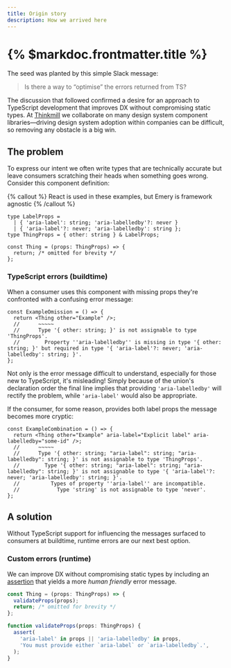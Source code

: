 ```yaml
---
title: Origin story
description: How we arrived here
---
```


# {% $markdoc.frontmatter.title %}

The seed was planted by this simple Slack message:

> Is there a way to “optimise” the errors returned from TS?

The discussion that followed confirmed a desire for an approach to TypeScript development that improves DX without compromising static types. At [Thinkmill](https://www.thinkmill.com.au/) we collaborate on many design system component libraries—driving design system adoption within companies can be difficult, so removing any obstacle is a big win.

## The problem

To express our intent we often write types that are technically accurate but leave consumers scratching their heads when something goes wrong. Consider this component definition:

{% callout %}
React is used in these examples, but Emery is framework agnostic
{% /callout %}

```tsx
type LabelProps =
  | { 'aria-label': string; 'aria-labelledby'?: never }
  | { 'aria-label'?: never; 'aria-labelledby': string };
type ThingProps = { other: string } & LabelProps;

const Thing = (props: ThingProps) => {
  return; /* omitted for brevity */
};
```

### TypeScript errors (buildtime)

When a consumer uses this component with missing props they're confronted with a confusing error message:

```tsx
const ExampleOmission = () => {
  return <Thing other="Example" />;
  //      ~~~~~
  //      Type '{ other: string; }' is not assignable to type 'ThingProps'.
  //        Property ''aria-labelledby'' is missing in type '{ other: string; }' but required in type '{ 'aria-label'?: never; 'aria-labelledby': string; }'.
};
```

Not only is the error message difficult to understand, especially for those new to TypeScript, it's misleading! Simply because of the union's declaration order the final line implies that providing `'aria-labelledby'` will rectify the problem, while `'aria-label'` would also be appropriate.

If the consumer, for some reason, provides both label props the message becomes more cryptic:

```tsx
const ExampleCombination = () => {
  return <Thing other="Example" aria-label="Explicit label" aria-labelledby="some-id" />;
  //      ~~~~~
  //      Type '{ other: string; "aria-label": string; "aria-labelledby": string; }' is not assignable to type 'ThingProps'.
  //        Type '{ other: string; "aria-label": string; "aria-labelledby": string; }' is not assignable to type '{ 'aria-label'?: never; 'aria-labelledby': string; }'.
  //          Types of property ''aria-label'' are incompatible.
  //            Type 'string' is not assignable to type 'never'.
};
```

## A solution

Without TypeScript support for influencing the messages surfaced to consumers at buildtime, runtime errors are our next best option.

### Custom errors (runtime)

We can improve DX without compromising static types by including an [assertion](/docs/assertions) that yields a more _human friendly_ error message.

```ts
const Thing = (props: ThingProps) => {
  validateProps(props);
  return; /* omitted for brevity */
};

function validateProps(props: ThingProps) {
  assert(
    'aria-label' in props || 'aria-labelledby' in props,
    'You must provide either `aria-label` or `aria-labelledby`.',
  );
}
```
